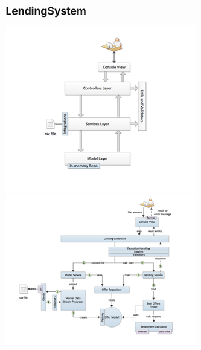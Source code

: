 # LendingSystem
<p align="center">
	<img src="docs/HL Architecture.png" alt="HL Architecture">
	<img src="docs/Request Processing Flow.png" alt="Request Processing Flow">
</p>
